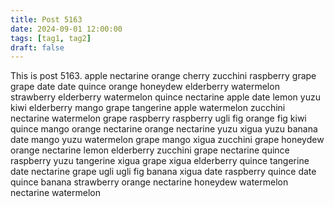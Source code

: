 ```yaml
---
title: Post 5163
date: 2024-09-01 12:00:00
tags: [tag1, tag2]
draft: false
---
```

This is post 5163.
apple
nectarine
orange
cherry
zucchini
raspberry
grape
grape
date
date
quince
orange
honeydew
elderberry
watermelon
strawberry
elderberry
watermelon
quince
nectarine
apple
date
lemon
yuzu
kiwi
elderberry
mango
grape
tangerine
apple
watermelon
zucchini
nectarine
watermelon
grape
raspberry
raspberry
ugli
fig
orange
fig
kiwi
quince
mango
orange
nectarine
orange
nectarine
yuzu
xigua
yuzu
banana
date
mango
yuzu
watermelon
grape
mango
xigua
zucchini
grape
honeydew
orange
nectarine
lemon
elderberry
zucchini
grape
nectarine
quince
raspberry
yuzu
tangerine
xigua
grape
xigua
elderberry
quince
tangerine
date
nectarine
grape
ugli
ugli
fig
banana
xigua
date
raspberry
quince
date
quince
banana
strawberry
orange
nectarine
honeydew
watermelon
nectarine
watermelon
